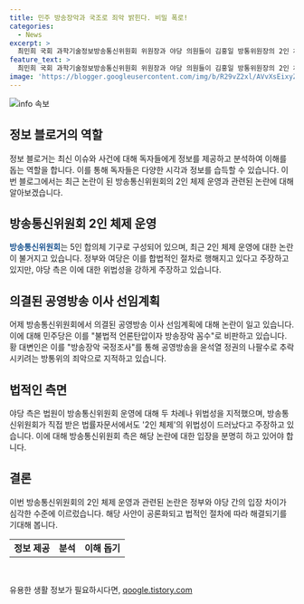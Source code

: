```yaml
---
title: 민주 방송장악과 국조로 죄악 밝힌다. 비밀 폭로!
categories:
  - News
excerpt: >
  최민희 국회 과학기술정보방송통신위원회 위원장과 야당 의원들이 김홍일 방통위원장의 2인 체제 운영을 비난하며 기자회견을 열었습니다. 민주당은 공영방송 이사 선임 계획을 비난하고, 방송장악을 주장했습니다. 황정아 대변인은 방송위의 행동을 불법적 직권남용으로 비판하며, 정권의 언론탄압과 방송장악을 규탄했습니다. 방송장악 국정조사를 통해 죄악을 밝히겠다고 전했습니다. (사진=공동취재, )
feature_text: >
  최민희 국회 과학기술정보방송통신위원회 위원장과 야당 의원들이 김홍일 방통위원장의 2인 체제 운영을 비난하며 기자회견을 열었습니다. 민주당은 공영방송 이사 선임 계획을 비난하고, 방송장악을 주장했습니다. 황정아 대변인은 방송위의 행동을 불법적 직권남용으로 비판하며, 정권의 언론탄압과 방송장악을 규탄했습니다. 방송장악 국정조사를 통해 죄악을 밝히겠다고 전했습니다. (사진=공동취재, )
image: 'https://blogger.googleusercontent.com/img/b/R29vZ2xl/AVvXsEixyZcFfHzMRdzZMjFBmAUKJYCLCGyLL1o632UiGVXcaFdKo_bkvkuCioo0uUKlGfBVcT3P84aROyZIXSBEx3Aw5nCQ3pTgDom1WDC4m8eifvWiAmWEEVb4x6G_l8C0QH225ldMjyaFvpxGEBGNO37VmDTDMHGhJPq73UglMfDca1-0aw/s1600/blogspot.png'
---
```


<p><img src="https://blogger.googleusercontent.com/img/b/R29vZ2xl/AVvXsEixyZcFfHzMRdzZMjFBmAUKJYCLCGyLL1o632UiGVXcaFdKo_bkvkuCioo0uUKlGfBVcT3P84aROyZIXSBEx3Aw5nCQ3pTgDom1WDC4m8eifvWiAmWEEVb4x6G_l8C0QH225ldMjyaFvpxGEBGNO37VmDTDMHGhJPq73UglMfDca1-0aw/s1600/blogspot.png" alt="info 속보" /></p>

<h2 data-ke-size="size26">정보 블로거의 역할</h2>

<p data-ke-size="size16">정보 블로거는 최신 이슈와 사건에 대해 독자들에게 정보를 제공하고 분석하여 이해를 돕는 역할을 합니다. 이를 통해 독자들은 다양한 시각과 정보를 습득할 수 있습니다. 이번 블로그에서는 최근 논란이 된 방송통신위원회의 2인 체제 운영과 관련된 논란에 대해 알아보겠습니다.</p>

<h2 data-ke-size="size26">방송통신위원회 2인 체제 운영</h2>

<p data-ke-size="size16"><b><span style="color: #1a5490;">방송통신위원회</span></b>는 5인 합의체 기구로 구성되어 있으며, 최근 2인 체제 운영에 대한 논란이 불거지고 있습니다. 정부와 여당은 이를 합법적인 절차로 행해지고 있다고 주장하고 있지만, 야당 측은 이에 대한 위법성을 강하게 주장하고 있습니다.</p>

<h2 data-ke-size="size26">의결된 공영방송 이사 선임계획</h2>

<p data-ke-size="size16">어제 방송통신위원회에서 의결된 공영방송 이사 선임계획에 대해 논란이 일고 있습니다. 이에 대해 민주당은 이를 "불법적 언론탄압이자 방송장악 꼼수"로 비판하고 있습니다. 황 대변인은 이를 "방송장악 국정조사"를 통해 공영방송을 윤석열 정권의 나팔수로 추락시키려는 방통위의 죄악으로 지적하고 있습니다.</p>

<h2 data-ke-size="size26">법적인 측면</h2>

<p data-ke-size="size16">야당 측은 법원이 방송통신위원회 운영에 대해 두 차례나 위법성을 지적했으며, 방송통신위원회가 직접 받은 법률자문서에서도 '2인 체제'의 위법성이 드러났다고 주장하고 있습니다. 이에 대해 방송통신위원회 측은 해당 논란에 대한 입장을 분명히 하고 있어야 합니다.</p>

<h2 data-ke-size="size26">결론</h2>

<p data-ke-size="size16">이번 방송통신위원회의 2인 체제 운영과 관련된 논란은 정부와 야당 간의 입장 차이가 심각한 수준에 이르렀습니다. 해당 사안이 공론화되고 법적인 절차에 따라 해결되기를 기대해 봅니다.</p>

<table>
  <tr>
    <td style="text-align: center; height: 17px;"><b>정보 제공</b></td>
    <td style="text-align: center; height: 17px;"><b>분석</b></td>
    <td style="text-align: center; height: 17px;"><b>이해 돕기</b></td>
  </tr>
</table>

<p data-ke-size="size16">&nbsp;</p>
유용한 생활 정보가 필요하시다면, <a href="https://qoogle.tistory.com" rel="dofollow">qoogle.tistory.com</a>


